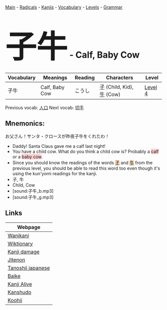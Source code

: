 <style> bigfont {font-size: 100px}</style>
[Main](../README.md) -
[Radicals](../radicals.md) -
[Kanjis](../kanjis.md) -
[Vocabulary](../vocabulary.md) -
[Levels](../levels.md) -
[Grammar](../grammar.md)
# <bigfont> 子牛</bigfont> - Calf, Baby Cow 

| Vocabulary | Meanings | Reading | Characters | Level |
| --- | --- | --- | --- | --- |
| 子牛 | Calf, Baby Cow | こうし |  [子](../kanjis/子.md) (Child, Kid), [牛](../kanjis/牛.md) (Cow) | [Level 4](../levels/wk_level4.md) |

Previous vocab: [人口](人口.md) Next vocab: [切手](切手.md) 

## Mnemonics:
お父さん！サンタ・クロースが昨夜子牛をくれたわ！
* Daddy! Santa Claus gave me a calf last night!
* You have a child cow. What do you think a child cow is? Probably a <span style="background-color:#ffcccb"> calf</span> or a <span style="background-color:#ffcccb"> baby cow</span>.
* Since you should know the readings of the words <span style="background-color:#fed8b1"> [子](https://jisho.org/search/子)</span> and <span style="background-color:#fed8b1"> [牛](https://jisho.org/search/牛)</span> from the previous level, you should be able to read this word too even though it's using the kun'yomi readings for the kanji.
* 子, 牛
* Child, Cow
* [sound:子牛_b.mp3]
* [sound:子牛_g.mp3]


## Links 

| Webpage |
| --- |
| [Wanikani          ](https://www.wanikani.com/kanji/子牛) |
| [Wiktionary        ](https://en.wiktionary.org/wiki/子牛) |
| [Kanji damage      ](http://www.kanjidamage.com/kanji/search?utf8=✓&q=子牛) |
| [Jitenon           ](https://jitenon.com/kanji/子牛) |
| [Tanoshii japanese ](https://www.tanoshiijapanese.com/dictionary/kanji.cfm?k=子牛) |
| [Baike             ](https://baike.baidu.com/item/子牛) |
| [Kanji Alive       ](https://app.kanjialive.com/子牛) |
| [Kanshudo          ](https://www.kanshudo.com/searchmn?q=子牛) |
| [Koohii            ](https://kanji.koohii.com/study/kanji/子牛) |
